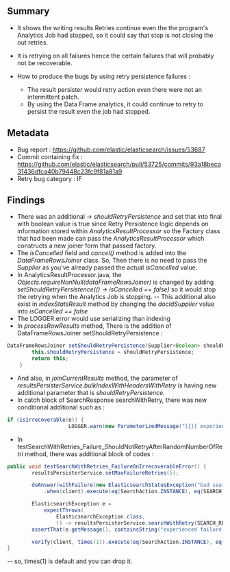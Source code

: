 ## Summary

* It shows the writing results Retries continue even the the program's Analytics Job had stopped, so it could say that stop is not closing the out retries.
* It is retrying on all failures hence the certain failures that will probably not be recoverable.

* How to produce the bugs by using retry persistence failures :
    - The result persister would retry action even there were not an intermittent patch.
    - By using the Data Frame analytics, it could continue to retry to persist the result even the job had stopped. 

## Metadata

* Bug report : <https://github.com/elastic/elasticsearch/issues/53687>
* Commit containing fix : <https://github.com/elastic/elasticsearch/pull/53725/commits/93a18beca31436dfca40b79448c23fc9f81a81a9>
* Retry bug category : IF

## Findings

* There was an additional → _shouldRetryPersistence_ and set that into final with boolean value is true since Retry Persistence logic depends on information stored within _AnalyticsResultProcessor_ so the Factory class that had been made can pass the _AnalyticsResultProcessor_ which constructs a new joiner form that passed factory.
* The _isCancelled_ field and _cancel()_ method is added into the _DataFrameRowsJoiner_ class. So, Then there is no need to pass the _Supplier_ as you've already passed the actual _isCancelled_ value.
* In AnalyticsResultProcessor.java, the _Objects.requireNonNull(dataFrameRowsJoiner)_ is changed by adding _setShouldRetryPersistence(() -> isCancelled == false)_ so it would stop the retrying when the Analytics Job is stopping.
 -- This additional also exist in _indexStatsResult_ method by changing the _docIdSupplier_ value into _isCancelled == false_
* The LOGGER.error would use serializing than indexing
* In _processRowResults_ method, There is the addition of DataFrameRowsJoiner setShouldRetryPersistence :
```java
DataFrameRowsJoiner setShouldRetryPersistence(Supplier<Boolean> shouldRetryPersistence) {
        this.shouldRetryPersistence = shouldRetryPersistence;
        return this;
    }
```

* And also, in _joinCurrentResults_ method, the parameter of _resultsPersisterService.bulkIndexWithHeadersWithRetry_ is having new additional parameter that is _shouldRetryPersistence_.
* In catch block of SearchResponse searchWithRetry, there was new conditional additional such as :
```java
if (isIrrecoverable(e)) {
                    LOGGER.warn(new ParameterizedMessage("[{}] experienced irrecoverable failure", jobId), e);
```

* In testSearchWithRetries_Failure_ShouldNotRetryAfterRandomNumberOfRetri method, there was additional block of codes :
```java
public void testSearchWithRetries_FailureOnIrrecoverableError() {
        resultsPersisterService.setMaxFailureRetries(5);

        doAnswer(withFailure(new ElasticsearchStatusException("bad search request", RestStatus.BAD_REQUEST)))
            .when(client).execute(eq(SearchAction.INSTANCE), eq(SEARCH_REQUEST), any());

        ElasticsearchException e =
            expectThrows(
                ElasticsearchException.class,
                () -> resultsPersisterService.searchWithRetry(SEARCH_REQUEST, JOB_ID, () -> true, (s) -> {}));
        assertThat(e.getMessage(), containsString("experienced failure that cannot be automatically retried"));

        verify(client, times(1)).execute(eq(SearchAction.INSTANCE), eq(SEARCH_REQUEST), any());
}
```
-- so, times(1) is default and you can drop it.
